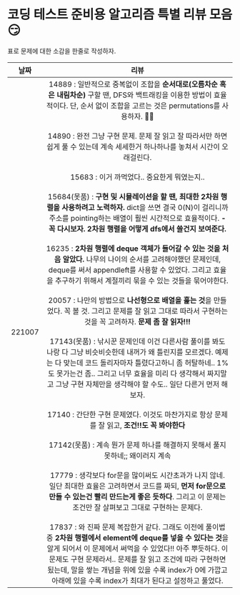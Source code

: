 # 코딩 테스트 준비용 알고리즘 특별 리뷰 모음 :smirk:

표로 문제에 대한 소감을 한줄로 작성하자.

|날짜| 리뷰 |
|:--:|:--:| 
|221007|  14889 : 일반적으로 중복없이 조합을 **순서대로(오름차순 혹은 내림차순)** 구할 땐, DFS와 백트래킹을 이용한 방법이 효율적이다. 단, 순서 없이 조합을 고르는 것은 permutations를 사용하자. :ok_woman: <br/><br/> 14890 : 완전 그냥 구현 문제. 문제 잘 읽고 잘 따라서만 하면 쉽게 풀 수 있는데 계속 세세한거 하나하나를 놓쳐서 시간이 오래걸린다. <br/><br/>  15683 : 이거 까먹었다.. 중요한게 뭐였는지.. <br/><br/> 15684(못품) : **구현 및 시뮬레이션을 할 땐, 최대한 2차원 행렬을 사용하려고 노력하자.** dict을 쓰면 결국 0(N)이 걸리니까 주소를 pointing하는 배열이 훨씬 시간적으로 효율적이다. **-꼭 다시보자. 2차원 행렬을 어떻게 dfs에서 쓸건지 보여준다.**<br/><br/> 16235 : **2차원 행렬에 deque 객체가 들어갈 수 있는 것을 처음 알았다.** 나무의 나이의 순서를 고려해야했던 문제인데, deque를 써서 appendleft를 사용할 수 있었다. 그리고 효율을 추구하기 위해서 계절끼리 묶을 수 있는 것들을 묶어야한다. <br/><br/> 20057 : 나만의 방법으로 **나선형으로 배열을 훑는 것**을 만들었다. 꼭 볼 것. 그리고 문제를 잘 읽고 그대로 따라서 구현하는 것을 꼭 고려하자. **문제 좀 잘 읽자!!!** <br/><br/> 17143(못품) : 낚시꾼 문제인데 이건 다른사람 풀이를 봐도 나랑 다 그냥 비슷비슷한데 내꺼가 왜 틀린지를 모르겠다. 예제는 다 맞는데 코드 돌리자마자 틀렸다고하니 좀 허탈하네.. 1%도 못가는건 좀.. 그리고 너무 효율을 미리 다 생각해서 짜지말고 그냥 구현 자체만을 생각해야 할 수도.. 일단 다른거 먼저 해보자. <br/><br/> 17140 : 간단한 구현 문제였다. 이것도 마찬가지로 항상 문제를 잘 읽고, **조건!!도 꼭 봐야한다** <br/><br/> 17142(못품) : 계속 뭔가 문제 하나를 해결하지 못해서 풀지 못하네;; 왜이러지 계속 <br/><br/> 17779 : 생각보다 for문을 많이써도 시간초과가 나지 않네. 일단 최대한 효율은 고려하면서 코드를 짜되, **먼저 for문으로 만들 수 있는건 빨리 만드는게 좋은 듯하다**. 그리고 이 문제는 조건만 잘 살펴보고 그대로 구현하는 문제다. <br/><br/> 17837 : 와 진짜 문제 복잡한거 같다. 그래도 이전에 풀이법 중 **2차원 행렬에서 element에 deque를 넣을 수 있다는 것**을 알게 되어서 이 문제에서 써먹을 수 있었다!! 아주 뿌듯하다. 이 문제도 구현 문제라서.. 문제를 잘 읽고 조건에 따라 구현하면 됬는데, 말을 쌓는 개념을 위에 있을 수록 index가 0에 가깝고 아래에 있을 수록 index가 최대가 된다고 설정하고 풀었다.  |